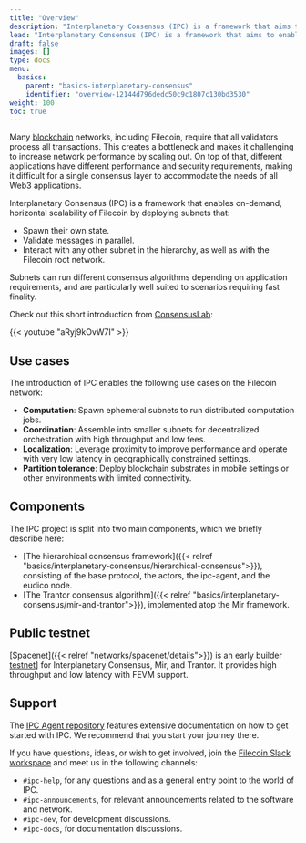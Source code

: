 ```yaml
---
title: "Overview"
description: "Interplanetary Consensus (IPC) is a framework that aims to enable on-demand horizontal scalability of Filecoin by deploying subnets that can run different consensus algorithms depending on application requirements. This page gives an overview of the IPC project."
lead: "Interplanetary Consensus (IPC) is a framework that aims to enable on-demand horizontal scalability of Filecoin by deploying subnets that can run different consensus algorithms depending on application requirements. This page gives an overview of the IPC project."
draft: false
images: []
type: docs
menu:
  basics:
    parent: "basics-interplanetary-consensus"
    identifier: "overview-12144d796dedc50c9c1807c130bd3530"
weight: 100
toc: true
---
```


Many [blockchain](https://docs.filecoin.io/reference/general/glossary/#blockchain) networks, including Filecoin, require that all validators process all transactions. This creates a bottleneck and makes it challenging to increase network performance by scaling out. On top of that, different applications have different performance and security requirements, making it difficult for a single consensus layer to accommodate the needs of all Web3 applications.

Interplanetary Consensus (IPC) is a framework that enables on-demand, horizontal scalability of Filecoin by deploying subnets that:

- Spawn their own state.
- Validate messages in parallel.
- Interact with any other subnet in the hierarchy, as well as with the Filecoin root network. 

Subnets can run different consensus algorithms depending on application requirements, and are particularly well suited to scenarios requiring fast finality.

Check out this short introduction from [ConsensusLab](https://consensuslab.world/):

{{< youtube "aRyj9kOvW7I" >}}

## Use cases

The introduction of IPC enables the following use cases on the Filecoin network:
- **Computation**: Spawn ephemeral subnets to run distributed computation jobs.
- **Coordination**: Assemble into smaller subnets for decentralized orchestration with high throughput and low fees.
- **Localization**: Leverage proximity to improve performance and operate with very low latency in geographically constrained settings.
- **Partition tolerance**: Deploy blockchain substrates in mobile settings or other environments with limited connectivity.

## Components

The IPC project is split into two main components, which we briefly describe here:
- [The hierarchical consensus framework]({{< relref "basics/interplanetary-consensus/hierarchical-consensus">}}), consisting of the base protocol, the actors, the ipc-agent, and the eudico node.
- [The Trantor consensus algorithm]({{< relref "basics/interplanetary-consensus/mir-and-trantor">}}), implemented atop the Mir framework.

## Public testnet

[Spacenet]({{< relref "networks/spacenet/details">}}) is an early builder [testnet](https://docs.filecoin.io/reference/general/glossary/#testnet)] for Interplanetary Consensus, Mir, and Trantor. It provides high throughput and low latency with FEVM support.

## Support

The [IPC Agent repository](https://github.com/consensus-shipyard/ipc-agent) features extensive documentation on how to get started with IPC. We recommend that you start your journey there.

If you have questions, ideas, or wish to get involved, join the [Filecoin Slack workspace](https://filecoin.io/slack/) and meet us in the following channels:
- `#ipc-help`, for any questions and as a general entry point to the world of IPC.
- `#ipc-announcements`, for relevant announcements related to the software and network.
- `#ipc-dev`, for development discussions.
- `#ipc-docs`, for documentation discussions.
